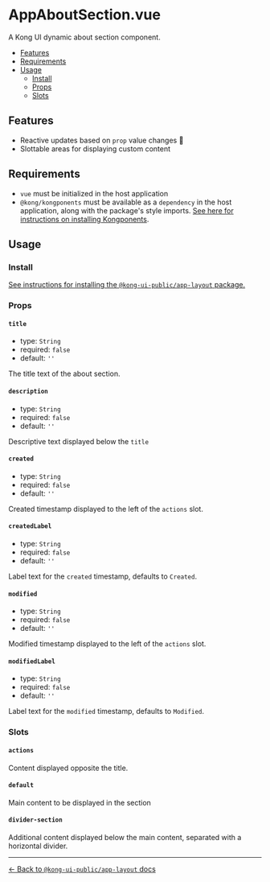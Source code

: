 # AppAboutSection.vue

A Kong UI dynamic about section component.

- [Features](#features)
- [Requirements](#requirements)
- [Usage](#usage)
  - [Install](#install)
  - [Props](#props)
  - [Slots](#slots)

## Features

- Reactive updates based on `prop` value changes :rocket:
- Slottable areas for displaying custom content

## Requirements

- `vue` must be initialized in the host application
- `@kong/kongponents` must be available as a `dependency` in the host application, along with the package's style imports. [See here for instructions on installing Kongponents](https://kongponents.konghq.com/#globally-install-all-kongponents).

## Usage

### Install

[See instructions for installing the `@kong-ui-public/app-layout` package.](../README.md#install)

### Props

#### `title`

- type: `String`
- required: `false`
- default: `''`

The title text of the about section.

#### `description`

- type: `String`
- required: `false`
- default: `''`

Descriptive text displayed below the `title`

#### `created`

- type: `String`
- required: `false`
- default: `''`

Created timestamp displayed to the left of the `actions` slot.

#### `createdLabel`

- type: `String`
- required: `false`
- default: `''`

Label text for the `created` timestamp, defaults to `Created`.

#### `modified`

- type: `String`
- required: `false`
- default: `''`

Modified timestamp displayed to the left of the `actions` slot.

#### `modifiedLabel`

- type: `String`
- required: `false`
- default: `''`

Label text for the `modified` timestamp, defaults to `Modified`.

### Slots

#### `actions`

Content displayed opposite the title.

#### `default`

Main content to be displayed in the section

#### `divider-section`

Additional content displayed below the main content, separated with a horizontal divider.

---

[← Back to `@kong-ui-public/app-layout` docs](../README.md)
